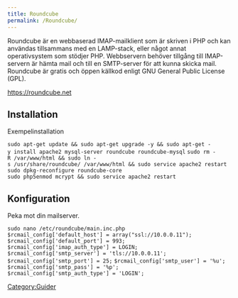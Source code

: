 ```yaml
---
title: Roundcube
permalink: /Roundcube/
---
```


Roundcube är en webbaserad IMAP-mailklient som är skriven i PHP och kan
användas tillsammans med en LAMP-stack, eller något annat operativsystem
som stödjer PHP. Webbservern behöver tillgång till IMAP-servern är hämta
mail och till en SMTP-server för att kunna skicka mail. Roundcube är
gratis och öppen källkod enligt GNU General Public License (GPL).

<https://roundcube.net>

Installation
------------

Exempelinstallation

`sudo apt-get update && sudo apt-get upgrade -y && sudo apt-get -y install apache2 mysql-server roundcube roundcube-mysql`
`sudo rm -R /var/www/html && sudo ln -s /usr/share/roundcube/ /var/www/html && sudo service apache2 restart`
`sudo dpkg-reconfigure roundcube-core`
`sudo php5enmod mcrypt && sudo service apache2 restart`

Konfiguration
-------------

Peka mot din mailserver.

`sudo nano /etc/roundcube/main.inc.php`
`$rcmail_config['default_host'] = array("ssl://10.0.0.11");`
`$rcmail_config['default_port'] = 993;`
`$rcmail_config['imap_auth_type'] = LOGIN;`
`$rcmail_config['smtp_server'] = 'tls://10.0.0.11';`
`$rcmail_config['smtp_port'] = 25;`
`$rcmail_config['smtp_user'] = '%u';`
`$rcmail_config['smtp_pass'] = '%p';`
`$rcmail_config['smtp_auth_type'] = 'LOGIN';`

[Category:Guider](/Category:Guider "wikilink")